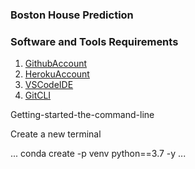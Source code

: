 ### Boston House Prediction


### Software and Tools Requirements

1. [GithubAccount](https://github.com)
2. [HerokuAccount](https://heroku.com)
2. [VSCodeIDE](https://code.visualstudio.com/)
4. [GitCLI](https://git-scm.com/book/en/v2/Getting-Started-The-Command-Line)

Getting-started-the-command-line

Create a new terminal

...
conda create -p venv python==3.7 -y
...


